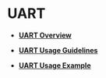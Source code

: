 # UART<a name="EN-US_TOPIC_0000001052619599"></a>

-   **[UART Overview](uartoverview.md)**  

-   **[UART Usage Guidelines](uartusage-guidelines.md)**  

-   **[UART Usage Example](uartusage-example.md)**  


